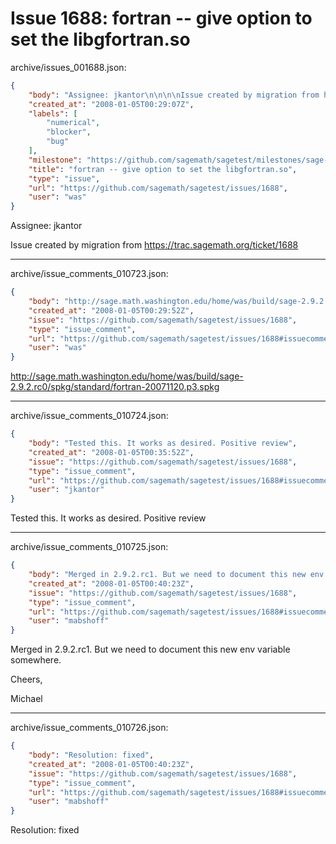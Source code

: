 # Issue 1688: fortran -- give option to set the libgfortran.so

archive/issues_001688.json:
```json
{
    "body": "Assignee: jkantor\n\n\n\nIssue created by migration from https://trac.sagemath.org/ticket/1688\n\n",
    "created_at": "2008-01-05T00:29:07Z",
    "labels": [
        "numerical",
        "blocker",
        "bug"
    ],
    "milestone": "https://github.com/sagemath/sagetest/milestones/sage-2.9.2",
    "title": "fortran -- give option to set the libgfortran.so",
    "type": "issue",
    "url": "https://github.com/sagemath/sagetest/issues/1688",
    "user": "was"
}
```
Assignee: jkantor



Issue created by migration from https://trac.sagemath.org/ticket/1688





---

archive/issue_comments_010723.json:
```json
{
    "body": "http://sage.math.washington.edu/home/was/build/sage-2.9.2.rc0/spkg/standard/fortran-20071120.p3.spkg",
    "created_at": "2008-01-05T00:29:52Z",
    "issue": "https://github.com/sagemath/sagetest/issues/1688",
    "type": "issue_comment",
    "url": "https://github.com/sagemath/sagetest/issues/1688#issuecomment-10723",
    "user": "was"
}
```

http://sage.math.washington.edu/home/was/build/sage-2.9.2.rc0/spkg/standard/fortran-20071120.p3.spkg



---

archive/issue_comments_010724.json:
```json
{
    "body": "Tested this. It works as desired. Positive review",
    "created_at": "2008-01-05T00:35:52Z",
    "issue": "https://github.com/sagemath/sagetest/issues/1688",
    "type": "issue_comment",
    "url": "https://github.com/sagemath/sagetest/issues/1688#issuecomment-10724",
    "user": "jkantor"
}
```

Tested this. It works as desired. Positive review



---

archive/issue_comments_010725.json:
```json
{
    "body": "Merged in 2.9.2.rc1. But we need to document this new env variable somewhere.\n\nCheers,\n\nMichael",
    "created_at": "2008-01-05T00:40:23Z",
    "issue": "https://github.com/sagemath/sagetest/issues/1688",
    "type": "issue_comment",
    "url": "https://github.com/sagemath/sagetest/issues/1688#issuecomment-10725",
    "user": "mabshoff"
}
```

Merged in 2.9.2.rc1. But we need to document this new env variable somewhere.

Cheers,

Michael



---

archive/issue_comments_010726.json:
```json
{
    "body": "Resolution: fixed",
    "created_at": "2008-01-05T00:40:23Z",
    "issue": "https://github.com/sagemath/sagetest/issues/1688",
    "type": "issue_comment",
    "url": "https://github.com/sagemath/sagetest/issues/1688#issuecomment-10726",
    "user": "mabshoff"
}
```

Resolution: fixed
